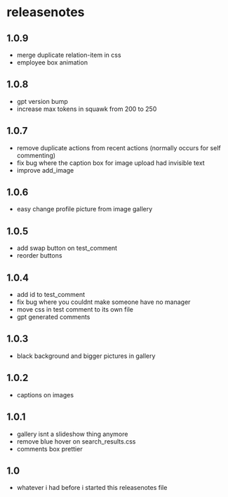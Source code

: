 # releasenotes

## 1.0.9
- merge duplicate relation-item in css
- employee box animation

## 1.0.8
- gpt version bump
- increase max tokens in squawk from 200 to 250

## 1.0.7
- remove duplicate actions from recent actions (normally occurs for self commenting)
- fix bug where the caption box for image upload had invisible text
- improve add_image

## 1.0.6
- easy change profile picture from image gallery

## 1.0.5
- add swap button on test_comment
- reorder buttons

## 1.0.4
- add id to test_comment
- fix bug where you couldnt make someone have no manager
- move css in test comment to its own file
- gpt generated comments

## 1.0.3
- black background and bigger pictures in gallery

## 1.0.2
- captions on images

## 1.0.1
- gallery isnt a slideshow thing anymore
- remove blue hover on search_results.css
- comments box prettier

## 1.0
- whatever i had before i started this releasenotes file